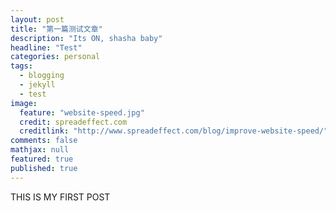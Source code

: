 ```yaml
---
layout: post
title: "第一篇测试文章"
description: "Its ON, shasha baby"
headline: "Test"
categories: personal
tags: 
  - blogging
  - jekyll
  - test
image: 
  feature: "website-speed.jpg"
  credit: spreadeffect.com
  creditlink: "http://www.spreadeffect.com/blog/improve-website-speed/"
comments: false
mathjax: null
featured: true
published: true
---
```


THIS IS MY FIRST POST